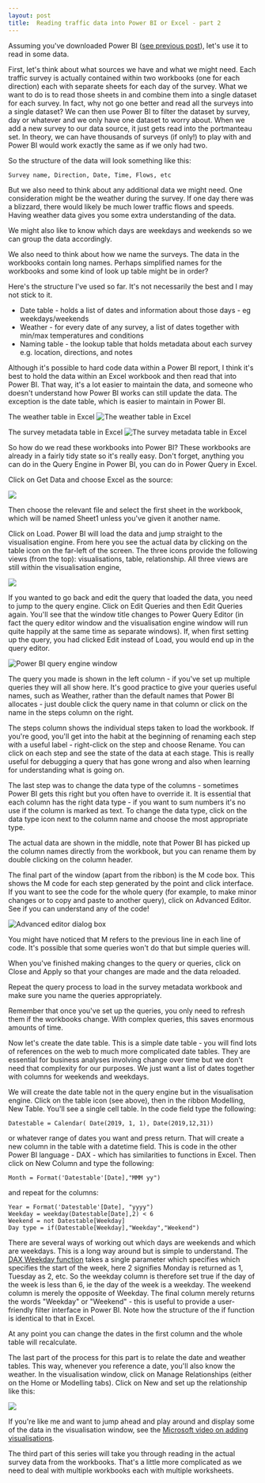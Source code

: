 ```yaml
---
layout: post
title:  Reading traffic data into Power BI or Excel - part 2
---
```

 
Assuming you've downloaded Power BI ([see previous post](/reading-traffic-data-into-power-bi-or-excel-part1)), let's use it to read in some data.

First, let's think about what sources we have and what we might need. Each traffic survey is actually contained within two workbooks (one for each direction) each with separate sheets for each day of the survey. What we want to do is to read those sheets in and combine them into a single dataset for each survey. In fact, why not go one better and read all the surveys into a single dataset? We can then use Power BI to filter the dataset by survey, day or whatever and we only have one dataset to worry about. When we add a new survey to our data source, it just gets read into the portmanteau set. In theory, we can have thousands of surveys (if only!) to play with and Power BI would work exactly the same as if we only had two.

So the structure of the data will look something like this:
```
Survey name, Direction, Date, Time, Flows, etc

```  

But we also need to think about any additional data we might need. One consideration might be the weather during the survey. If one day there was a blizzard, there would likely be much lower traffic flows and speeds. Having weather data gives you some extra understanding of the data.

We might also like to know which days are weekdays and weekends so we can group the data accordingly.

We also need to think about how we name the surveys. The data in the workbooks contain long names. Perhaps simplified names for the workbooks and some kind of look up table might be in order?

Here's the structure I've used so far. It's not necessarily the best and I may not stick to it.

- Date table - holds a list of dates and information about those days - eg weekdays/weekends
- Weather - for every date of any survey, a list of dates together with min/max temperatures and conditions
- Naming table - the lookup table that holds metadata about each survey e.g. location, directions, and notes

Although it's possible to hard code data within a Power BI report, I think it's best to hold the data within an Excel workbook and then read that into Power BI. That way, it's a lot easier to maintain the data, and someone who doesn't understand how Power BI works can still update the data. The exception is the date table, which is easier to maintain in Power BI.

The weather table in Excel
![The weather table in Excel](../assets/2019-07-25-fig1.png)

The survey metadata table in Excel
![The survey metadata table in Excel](../assets/2019-07-25-fig2.png)

So how do we read these workbooks into Power BI? These workbooks are already in a fairly tidy state so it's really easy. Don't forget, anything you can do in the Query Engine in Power BI, you can do in Power Query in Excel.

Click on Get Data and choose Excel as the source:

![](../assets/2019-07-25-fig3.png)

Then choose the relevant file and select the first sheet in the workbook, which will be named Sheet1 unless you've given it another name.

Click on Load. Power BI will load the data and jump straight to the visualisation engine. From here you see the actual data by clicking on the table icon on the far-left of the screen. The three icons provide the following views (from the top): visualisations, table, relationship. All three views are still within the visualisation engine,

![](../assets/2019-07-25-fig4.png)

If you wanted to go back and edit the query that loaded the data, you need to jump to the query engine. Click on Edit Queries and then Edit Queries again. You'll see that the window title changes to Power Query Editor (in fact the query editor window and the visualisation engine window will run quite happily at the same time as separate windows). If, when first setting up the query, you had clicked Edit instead of Load, you would end up in the query editor.

![Power BI query engine window](../assets/2019-07-25-fig5.png)

The query you made is shown in the left column - if you've set up multiple queries they will all show here. It's good practice to give your queries useful names, such as Weather, rather than the default names that Power BI allocates - just double click the query name in that column or click on the name in the steps column on the right.

The steps column shows the individual steps taken to load the workbook. If you're good, you'll get into the habit at the beginning of renaming each step with a useful label - right-click on the step and choose Rename. You can click on each step and see the state of the data at each stage. This is really useful for debugging a query that has gone wrong and also when learning for understanding what is going on.

The last step was to change the data type of the columns - sometimes Power BI gets this right but you often have to override it. It is essential that each column has the right data type - if you want to sum numbers it's no use if the column is marked as text. To change the data type, click on the data type icon next to the column name and choose the most appropriate type.

The actual data are shown in the middle, note that Power BI has picked up the column names directly from the workbook, but you can rename them by double clicking on the column header.

The final part of the window (apart from the ribbon) is the M code box. This shows the M code for each step generated by the point and click interface. If you want to see the code for the whole query (for example, to make minor changes or to copy and paste to another query), click on Advanced Editor. See if you can understand any of the code!

![Advanced editor dialog box](../assets/2019-07-25-fig6.png)

You might have noticed that M refers to the previous line in each line of code. It's possible that some queries won't do that but simple queries will.

When you've finished making changes to the query or queries, click on Close and Apply so that your changes are made and the data reloaded.

Repeat the query process to load in the survey metadata workbook and make sure you name the queries appropriately.

Remember that once you've set up the queries, you only need to refresh them if the workbooks change. With complex queries, this saves enormous amounts of time.

Now let's create the date table. This is a simple date table - you will find lots of references on the web to much more complicated date tables. They are essential for business analyses involving change over time but we don't need that complexity for our purposes. We just want a list of dates together with columns for weekends and weekdays.

We will create the date table not in the query engine but in the visualisation engine. Click on the table icon (see above), then in the ribbon Modelling, New Table. You'll see a single cell table. In the code field type the following:

```
Datestable = Calendar( Date(2019, 1, 1), Date(2019,12,31))
```

or whatever range of dates you want and press return. That will create a new column in the table with a datetime field. This is code in the other Power BI language - DAX - which has similarities to functions in Excel. Then click on New Column and type the following:

```
Month = Format('Datestable'[Date],"MMM yy")
```

and repeat for the columns:

```
Year = Format('Datestable'[Date], "yyyy")
Weekday = weekday(Datestable[Date],2) < 6
Weekend = not Datestable[Weekday]
Day type = if(Datestable[Weekday],"Weekday","Weekend")
```

There are several ways of working out which days are weekends and which are weekdays. This is a long way around but is simple to understand. The [DAX Weekday function](https://dax.guide/weekday/) takes a single parameter which specifies which specifies the start of the week, here 2 signifies Monday is returned as 1, Tuesday as 2, etc. So the weekday column is therefore set true if the day of the week is less than 6, ie the day of the week is a weekday. The weekend column is merely the opposite of Weekday. The final column merely returns the words "Weekday" or "Weekend" - this is useful to provide a user-friendly filter interface in Power BI. Note how the structure of the if function is identical to that in Excel.

At any point you can change the dates in the first column and the whole table will recalculate.

The last part of the process for this part is to relate the date and weather tables. This way, whenever you reference a date, you'll also know the weather. In the visualisation window, click on Manage Relationships (either on the Home or Modelling tabs). Click on New and set up the relationship like this:

![](../assets/2019-07-25-fig7.png)

If you're like me and want to jump ahead and play around and display some of the data in the visualisation window, see the [Microsoft video on adding visualisations](https://docs.microsoft.com/en-us/power-bi/visuals/power-bi-report-add-visualizations-i).

The third part of this series will take you through reading in the actual survey data from the workbooks. That's a little more complicated as we need to deal with multiple workbooks each with multiple worksheets.